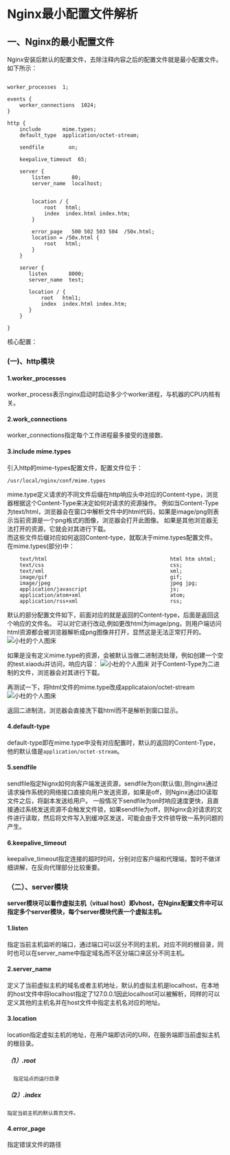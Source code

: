 # Nginx最小配置文件解析

## 一、Nginx的最小配置文件
Nginx安装后默认的配置文件，去除注释内容之后的配置文件就是最小配置文件。
如下所示：
```Nginx

worker_processes  1;

events {
    worker_connections  1024;
}

http {
    include       mime.types;
    default_type  application/octet-stream;

    sendfile        on;

    keepalive_timeout  65;

    server {
        listen       80;
        server_name  localhost;


        location / {
            root   html;
            index  index.html index.htm;
        }

        error_page   500 502 503 504  /50x.html;
        location = /50x.html {
            root   html;
        }
    }
    
    server {
       listen       8000;
       server_name  test;

       location / {
           root   html1;
           index  index.html index.htm;
       }
    }

}

```
核心配置：
### (一)、http模块
#### 1.worker_processes
worker_process表示nginx启动时启动多少个worker进程，与机器的CPU内核有关。

#### 2.work_connections
worker_connections指定每个工作进程最多接受的连接数、

#### 3.include       mime.types
引入http的mime-types配置文件，配置文件位于：
```
/usr/local/nginx/conf/mime.types
```
mime.type定义请求的不同文件后缀在http响应头中对应的Content-type，浏览器根据这个Content-Type来决定如何对请求的资源操作。
例如当Content-Type为text/html，浏览器会在窗口中解析文件中的html代码，如果是image/png则表示当前资源是一个png格式的图像，浏览器会打开此图像。
如果是其他浏览器无法打开的资源，它就会对其进行下载。
<br>
而这些文件后缀对应如何返回Content-type，就取决于mime.types配置文件。
在mime.types(部分)中：
```
    text/html                                        html htm shtml;
    text/css                                         css;
    text/xml                                         xml;
    image/gif                                        gif;
    image/jpeg                                       jpeg jpg;
    application/javascript                           js;
    application/atom+xml                             atom;
    application/rss+xml                              rss;
```

默认的部分配置文件如下，前面对应的就是返回的Content-type，后面是返回这个响应的文件名。
可以对它进行改动,例如更改html为image/png，则用户端访问html资源都会被浏览器解析成png图像并打开，显然这是无法正常打开的。
![小杜的个人图床](http://pic.xiaodu0.com//assets/uploads/20231011/63d8ce08b905a2775e58d7f30a71f69a.png)

如果是没有定义mime.type的资源，会被默认当做二进制流处理，例如创建一个空的test.xiaodu并访问，响应内容：
![小杜的个人图床](http://pic.xiaodu0.com//assets/uploads/20231011/0f8ddaae9b0df11d1b00e057f979c439.png)
对于Content-Type为二进制的文件，浏览器会对其进行下载。

再测试一下，将html文件的mime.type改成applicataion/octet-stream
![小杜的个人图床](http://pic.xiaodu0.com//assets/uploads/20231011/7c0a7f6c9f24417a508595d7d7db8440.png)

返回二进制流，浏览器会直接洗下载html而不是解析到窗口显示。

#### 4.default-type
default-type即在mime.type中没有对应配置时，默认的返回的Content-Type，他的默认值是`application/octet-stream`。


#### 5.sendfile
sendfile指定Nignx如何向客户端发送资源，sendfile为on(默认值),则nginx通过请求操作系统的网络接口直接向用户发送资源，如果是off，则Nginx通过IO读取文件之后，将副本发送给用户。
一般情况下sendfile为on时响应速度更快，且直接通过系统发送资源不会触发文件锁，如果sendfile为off，则Nginx会对请求的文件进行读取，然后将文件写入到缓冲区发送，可能会由于文件锁导致一系列问题的产生。

#### 6.keepalive_timeout
keepalive_timeout指定连接的超时时间，分别对应客户端和代理端，暂时不做详细讲解，在反向代理部分比较重要。

### （二）、server模块
**server模块可以看作虚拟主机（vitual host）即vhost，在Nginx配置文件中可以指定多个server模块，每个server模块代表一个虚拟主机。**
#### 1.listen
指定当前主机监听的端口，通过端口可以区分不同的主机，对应不同的根目录，同时也可以在server_name中指定域名而不区分端口来区分不同主机。

#### 2.server_name
定义了当前虚拟主机的域名或者主机地址，默认的虚拟主机是localhost，在本地的host文件中将localhost指定了127.0.0.1因此localhost可以被解析，同样的可以定义其他的主机名并在host文件中指定主机名对应的地址。

#### 3.location
location指定虚拟主机的地址，在用户端即访问的URI，在服务端即当前虚拟主机的根目录。
##### （1）.root

      指定站点的运行目录

#####  （2）.index
    指定当前主机的默认首页文件。

#### 4.error_page
指定错误文件的路径
